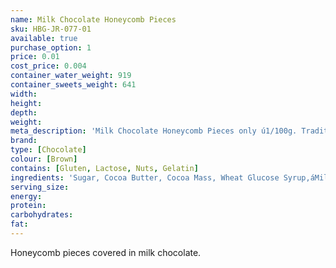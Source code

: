 ```yaml
---
name: Milk Chocolate Honeycomb Pieces
sku: HBG-JR-077-01
available: true
purchase_option: 1
price: 0.01
cost_price: 0.004
container_water_weight: 919
container_sweets_weight: 641
width: 
height: 
depth: 
weight: 
meta_description: 'Milk Chocolate Honeycomb Pieces only ú1/100g. Traditional sweets and more at Humbugs Confectionery Store. Specialists in satisfying your sweet tooth!'
brand: 
type: [Chocolate]
colour: [Brown]
contains: [Gluten, Lactose, Nuts, Gelatin]
ingredients: 'Sugar, Cocoa Butter, Cocoa Mass, Wheat Glucose Syrup,áMilk Solids, Emulsifiers (Soya Lecithin, 476), Mineral Salt (500), Flavours, Hydrolysed Milk Protein. áMay contain traces of nuts. Milk Chocolate contains Cocoa Solids 26%, Milk Solids 28%.'
serving_size: 
energy: 
protein: 
carbohydrates: 
fat: 
---
```

Honeycomb pieces covered in milk chocolate.